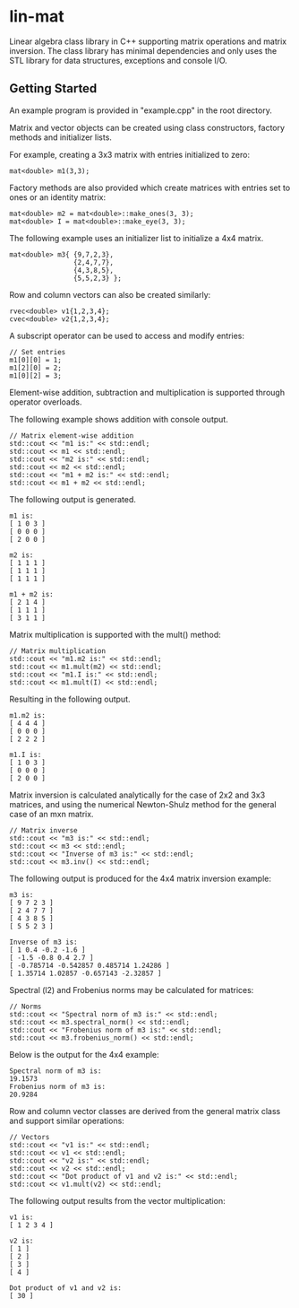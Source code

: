 # lin-mat

Linear algebra class library in C++ supporting matrix operations and matrix inversion. The class library has minimal dependencies and only uses the STL library for data structures, exceptions and console I/O. 

## Getting Started

An example program is provided in "example.cpp" in the root directory.

Matrix and vector objects can be created using class constructors, factory methods and initializer lists.

For example, creating a 3x3 matrix with entries initialized to zero:

```
mat<double> m1(3,3);
```

Factory methods are also provided which create matrices with entries set to ones or an identity matrix:

```
mat<double> m2 = mat<double>::make_ones(3, 3);
mat<double> I = mat<double>::make_eye(3, 3);
```

The following example uses an initializer list to initialize a 4x4 matrix.

```
mat<double> m3{ {9,7,2,3},
                {2,4,7,7},
                {4,3,8,5},
                {5,5,2,3} };
```

Row and column vectors can also be created similarly:

```
rvec<double> v1{1,2,3,4};
cvec<double> v2{1,2,3,4};
```

A subscript operator can be used to access and modify entries:

```
// Set entries
m1[0][0] = 1;
m1[2][0] = 2;
m1[0][2] = 3;
```

Element-wise addition, subtraction and multiplication is supported through operator overloads.

The following example shows addition with console output.

```
// Matrix element-wise addition
std::cout << "m1 is:" << std::endl;
std::cout << m1 << std::endl;
std::cout << "m2 is:" << std::endl;
std::cout << m2 << std::endl;
std::cout << "m1 + m2 is:" << std::endl;
std::cout << m1 + m2 << std::endl;
```

The following output is generated.

```
m1 is:
[ 1 0 3 ]
[ 0 0 0 ]
[ 2 0 0 ]

m2 is:
[ 1 1 1 ]
[ 1 1 1 ]
[ 1 1 1 ]

m1 + m2 is:
[ 2 1 4 ]
[ 1 1 1 ]
[ 3 1 1 ]
```

Matrix multiplication is supported with the mult() method:

```
// Matrix multiplication
std::cout << "m1.m2 is:" << std::endl;
std::cout << m1.mult(m2) << std::endl;
std::cout << "m1.I is:" << std::endl;
std::cout << m1.mult(I) << std::endl;
```

Resulting in the following output.

```
m1.m2 is:
[ 4 4 4 ]
[ 0 0 0 ]
[ 2 2 2 ]

m1.I is:
[ 1 0 3 ]
[ 0 0 0 ]
[ 2 0 0 ]
```

Matrix inversion is calculated analytically for the case of 2x2 and 3x3 matrices, and using the numerical Newton-Shulz method for the general case of an mxn matrix.

```
// Matrix inverse
std::cout << "m3 is:" << std::endl;
std::cout << m3 << std::endl;
std::cout << "Inverse of m3 is:" << std::endl;
std::cout << m3.inv() << std::endl;
```

The following output is produced for the 4x4 matrix inversion example:

```
m3 is:
[ 9 7 2 3 ]
[ 2 4 7 7 ]
[ 4 3 8 5 ]
[ 5 5 2 3 ]

Inverse of m3 is:
[ 1 0.4 -0.2 -1.6 ]
[ -1.5 -0.8 0.4 2.7 ]
[ -0.785714 -0.542857 0.485714 1.24286 ]
[ 1.35714 1.02857 -0.657143 -2.32857 ]
```

Spectral (l2) and Frobenius norms may be calculated for matrices:

```
// Norms
std::cout << "Spectral norm of m3 is:" << std::endl;
std::cout << m3.spectral_norm() << std::endl;
std::cout << "Frobenius norm of m3 is:" << std::endl;
std::cout << m3.frobenius_norm() << std::endl;
```

Below is the output for the 4x4 example:

```
Spectral norm of m3 is:
19.1573
Frobenius norm of m3 is:
20.9284
```

Row and column vector classes are derived from the general matrix class and support similar operations:

```
// Vectors
std::cout << "v1 is:" << std::endl;
std::cout << v1 << std::endl;
std::cout << "v2 is:" << std::endl;
std::cout << v2 << std::endl;
std::cout << "Dot product of v1 and v2 is:" << std::endl;
std::cout << v1.mult(v2) << std::endl;
```

The following output results from the vector multiplication:

```
v1 is:
[ 1 2 3 4 ]

v2 is:
[ 1 ]
[ 2 ]
[ 3 ]
[ 4 ]

Dot product of v1 and v2 is:
[ 30 ]
```
